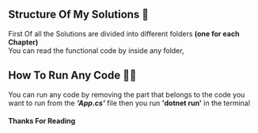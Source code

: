 <h2>Structure Of My Solutions 🧱</h2>
 First Of all the Solutions are divided into different folders <b>(one for each Chapter)</b><br>
 You can read the functional code by inside any folder,<br>

<h2>How To Run Any Code 🧑‍💻</h2>
You can run any code by removing the part that belongs to the code you want to run from the <b><em>'App.cs'</em></b> file
then you run <b>'dotnet run'</b> in the terminal

<h4>Thanks For Reading</h4>



